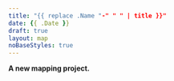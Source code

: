 ```yaml
---
title: "{{ replace .Name "-" " " | title }}"
date: {{ .Date }}
draft: true
layout: map
noBaseStyles: true
---
```


**A new mapping project.**